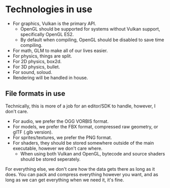 # Technologies in use

- For graphics, Vulkan is the primary API.
  - OpenGL should be supported for systems without Vulkan support, specifically OpenGL ES2.
  - By default when compiling, OpenGL should be disabled to save time compiling.
- For math, GLM to make all of our lives easier.
- For physics, things are split.
- For 2D physics, box2d.
- For 3D physics, bullet.
- For sound, soloud.
- Rendering will be handled in house.

## File formats in use

Technically, this is more of a job for an editor/SDK to handle, however, I don't care.

- For audio, we prefer the OGG VORBIS format.
- For models, we prefer the FBX format, compressed raw geometry, or glTF (.glb version).
- For sprites/textures, we prefer the PNG format.
- For shaders, they should be stored somewhere outside of the main executable, however we don't care where.
  - When using both Vulkan and OpenGL, bytecode and source shaders should be stored seperately.

For everything else, we don't care how the data gets there as long as it does.
You can pack and compress everything however you want, and as long as we can get everything when we need it, it's fine.
